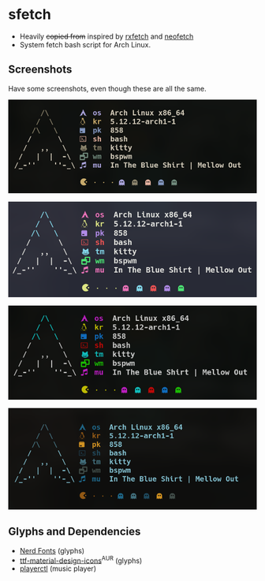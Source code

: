 # sfetch

- Heavily ~~copied from~~ inspired by [rxfetch](https://github.com/Mangeshrex/rxfetch-) and [neofetch](https://github.com/dylanaraps/neofetch)
- System fetch bash script for Arch Linux. 

## Screenshots

Have some screenshots, even though these are all the same.

![toast](screenshots/toast.png)

![dracula](screenshots/dracula.png)

![classic](screenshots/classic.png)

![melt](screenshots/melt.png)

## Glyphs and Dependencies

- [Nerd Fonts](https://github.com/ryanoasis/nerd-fonts) (glyphs)
- [ttf-material-design-icons](https://aur.archlinux.org/packages/ttf-material-design-icons-git)<sup>AUR</sup> (glyphs)
- [playerctl](https://github.com/altdesktop/playerctl) (music player)
